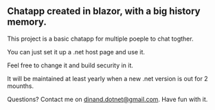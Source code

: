 ## Chatapp created in blazor, with a big history memory.
  
This project is a basic chatapp for multiple poeple to chat togther.

You can just set it up a .net host page and use it. 

Feel free to change it and build security in it. 

It will be maintained at least yearly when a new .net version is out for 2 mounths.

Questions? Contact me on dinand.dotnet@gmail.com. Have fun with it.
